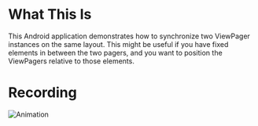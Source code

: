 # What This Is
This Android application demonstrates how to synchronize two ViewPager instances on the
same layout. This might be useful if you have fixed elements in between the two pagers,
and you want to position the ViewPagers relative to those elements.

# Recording
![Animation](https://raw.github.com/efung/SyncedViewPager/master/demo/demo.gif)

